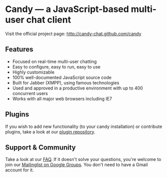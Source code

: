 Candy — a JavaScript-based multi-user chat client
==================================================

Visit the official project page: http://candy-chat.github.com/candy

Features
--------
- Focused on real-time multi-user chatting
- Easy to configure, easy to run, easy to use
- Highly customizable
- 100% well-documented JavaScript source code
- Built for Jabber (XMPP), using famous technologies
- Used and approved in a productive environment with up to 400 concurrent users
- Works with all major web browsers including IE7

Plugins
-------
If you wish to add new functionality (to your candy installation) or contribute plugins, take a look at our [plugin repository](http://github.com/candy-chat/candy-plugins).

Support & Community
-------------------
Take a look at our [FAQ](https://github.com/candy-chat/candy/wiki/Frequently-Asked-Questions). If it doesn't solve your questions, you're welcome to join our [Mailinglist on Google Groups](http://groups.google.com/group/candy-chat).
You don't need to have a Gmail account for it. 

